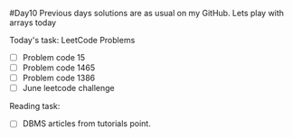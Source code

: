 #Day10
Previous days solutions are as usual on my GitHub.
Lets play with arrays today

Today's task:
LeetCode Problems
- [ ] Problem code 15
- [ ] Problem code 1465
- [ ] Problem code 1386
- [ ] June leetcode challenge

Reading task:
- [ ] DBMS articles from tutorials point.